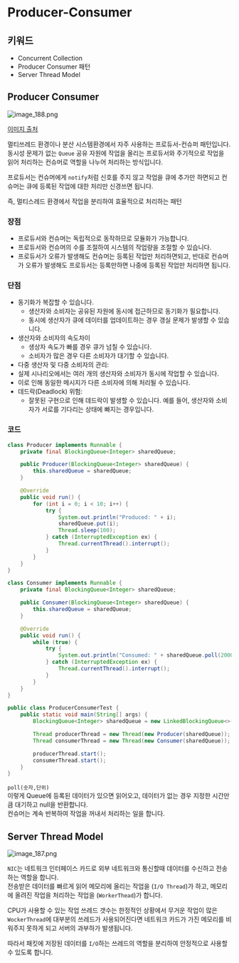 # Producer-Consumer

## 키워드  
+ Concurrent Collection
+ Producer Consumer 패턴
+ Server Thread Model   
  
## Producer Consumer  
![image_188.png](image_188.png)  
  
[이미지 출처](https://medium.com/@karthik.jeyapal/system-design-patterns-producer-consumer-pattern-45edcb16d544)  
  
멀티쓰레드 환경이나 분산 시스템환경에서 자주 사용하는 프로듀서-컨슈퍼 패턴입니다.  
동시성 문제가 없는 `Queue` 공유 자원에 작업을 올리는 프로듀서와 주기적으로 작업을 읽어 처리하는 컨슈머로 역할을 나누어 처리하는 방식입니다.  
  
프로듀서는 컨슈머에게 `notify`처럼 신호를 주지 않고 작업을 큐에 추가만 하면되고 
컨슈머는 큐에 등록된 작업에 대한 처리만 신경쓰면 됩니다.  

즉, 멀티스레드 환경에서 작업을 분리하여 효율적으로 처리하는 패턴
  
### 장점  
+ 프로듀서와 컨슈머는 독립적으로 동작하므로 모듈화가 가능합니다.
+ 프로듀서와 컨슈머의 수를 조절하여 시스템의 작업량을 조절할 수 있습니다.
+ 프로듀서가 오류가 발생해도 컨슈머는 등록된 작업만 처리하면되고, 반대로 컨슈머가 오류가 발생해도 프로듀서는 등록만하면 나중에 등록된 작업만 처리하면 됩니다.  
  
### 단점  
+ 동기화가 복잡할 수 있습니다. 
  + 생산자와 소비자는 공유된 자원에 동시에 접근하므로 동기화가 필요합니다.
  + 동시에 생산자가 큐에 데이터를 업데이트하는 경우 갱실 문제가 발생할 수 있습니다.  
+ 생산자와 소비자의 속도차이
  + 생상자 속도가 빠를 경우 큐가 넘칠 수 있습니다.
  + 소비자가 많은 경우 다른 소비자가 대기할 수 있습니다.  
+ 다중 생산자 및 다중 소비자의 관리:
 + 실제 시나리오에서는 여러 개의 생산자와 소비자가 동시에 작업할 수 있습니다.
 + 이로 인해 동일한 메시지가 다른 소비자에 의해 처리될 수 있습니다.
+ 데드락(Deadlock) 위험:
  + 잘못된 구현으로 인해 데드락이 발생할 수 있습니다. 예를 들어, 생산자와 소비자가 서로를 기다리는 상태에 빠지는 경우입니다.
  
### 코드  
```Java
class Producer implements Runnable {
    private final BlockingQueue<Integer> sharedQueue;

    public Producer(BlockingQueue<Integer> sharedQueue) {
        this.sharedQueue = sharedQueue;
    }

    @Override
    public void run() {
        for (int i = 0; i < 10; i++) {
            try {
                System.out.println("Produced: " + i);
                sharedQueue.put(i);
                Thread.sleep(100);
            } catch (InterruptedException ex) {
                Thread.currentThread().interrupt();
            }
        }
    }
}

class Consumer implements Runnable {
    private final BlockingQueue<Integer> sharedQueue;

    public Consumer(BlockingQueue<Integer> sharedQueue) {
        this.sharedQueue = sharedQueue;
    }

    @Override
    public void run() {
        while (true) {
            try {
                System.out.println("Consumed: " + sharedQueue.poll(2000,TimeUnit.MILLISECONDS));
            } catch (InterruptedException ex) {
                Thread.currentThread().interrupt();
            }
        }
    }
}

public class ProducerConsumerTest {
    public static void main(String[] args) {
        BlockingQueue<Integer> sharedQueue = new LinkedBlockingQueue<>();

        Thread producerThread = new Thread(new Producer(sharedQueue));
        Thread consumerThread = new Thread(new Consumer(sharedQueue));

        producerThread.start();
        consumerThread.start();
    }
}
```  
`poll(숫자,단위)`  
이렇게 Queue에 등록된 데이터가 있으면 읽어오고, 데이터가 없는 경우 지정한 시간만큼 대기하고 null을 반환합니다.  
컨슈머는 계속 반복하여 작업을 꺼내서 처리하는 일을 합니다.

## Server Thread Model  
![image_187.png](image_187.png)  
  
`NIC`는 네트워크 인터페이스 카드로 외부 네트워크와 통신할때 데이터를 수신하고 전송하는 역할을 합니다.  
전송받은 데이터를 빠르게 읽어 메모리에 올리는 작업을 (`I/O Thread`)가 하고, 
메모리에 올려진 작업을 처리하는 작업을 (`WorkerThead`)가 합니다.  
  
CPU가 사용할 수 있는 작업 쓰레드 갯수는 한정적인 상황에서 무거운 작업이 많은 `WockerThread`에 대부분의 쓰레드가 사용되어진다면 
네트워크 카드가 가진 메모리를 비워주지 못하게 되고 서버의 과부하가 발생됩니다.  
  
따라서 패킷에 저장된 데이터를 `I/O`하는 쓰레드의 역할을 분리하여 안정적으로 사용할 수 있도록 합니다.  
  
